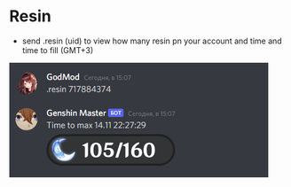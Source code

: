 # Resin

* send .resin (uid) to view how many resin pn your account and time and time to fill (GMT+3)

![resin](img/resin.png)
